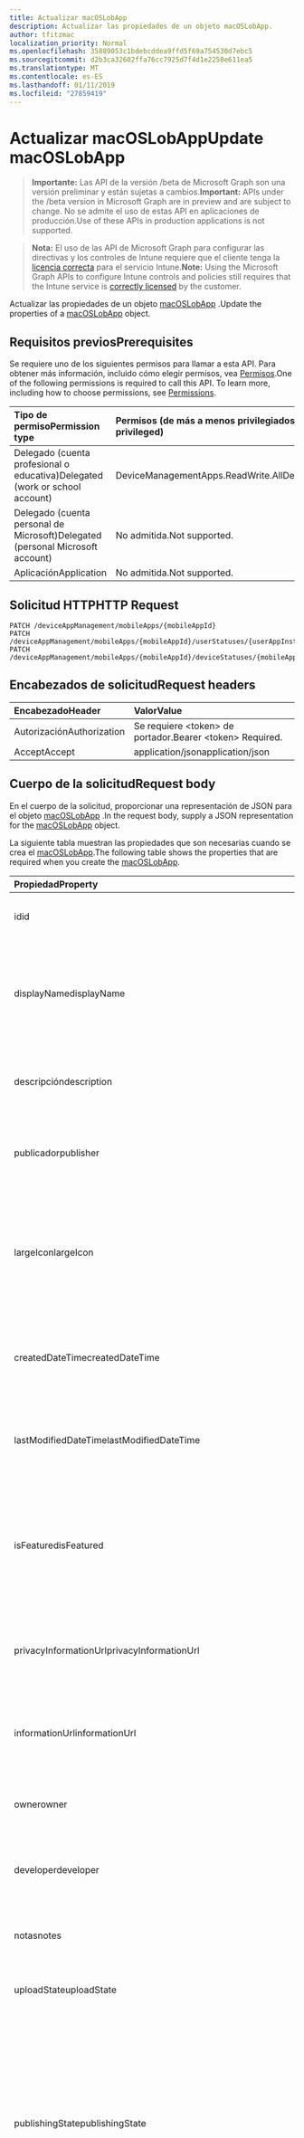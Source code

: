 ```yaml
---
title: Actualizar macOSLobApp
description: Actualizar las propiedades de un objeto macOSLobApp.
author: tfitzmac
localization_priority: Normal
ms.openlocfilehash: 35889053c1bdebcddea9ffd5f69a754530d7ebc5
ms.sourcegitcommit: d2b3ca32602ffa76cc7925d7f4d1e2258e611ea5
ms.translationtype: MT
ms.contentlocale: es-ES
ms.lasthandoff: 01/11/2019
ms.locfileid: "27859419"
---
```

# <a name="update-macoslobapp"></a><span data-ttu-id="5438e-103">Actualizar macOSLobApp</span><span class="sxs-lookup"><span data-stu-id="5438e-103">Update macOSLobApp</span></span>

> <span data-ttu-id="5438e-104">**Importante:** Las API de la versión /beta de Microsoft Graph son una versión preliminar y están sujetas a cambios.</span><span class="sxs-lookup"><span data-stu-id="5438e-104">**Important:** APIs under the /beta version in Microsoft Graph are in preview and are subject to change.</span></span> <span data-ttu-id="5438e-105">No se admite el uso de estas API en aplicaciones de producción.</span><span class="sxs-lookup"><span data-stu-id="5438e-105">Use of these APIs in production applications is not supported.</span></span>

> <span data-ttu-id="5438e-106">**Nota:** El uso de las API de Microsoft Graph para configurar las directivas y los controles de Intune requiere que el cliente tenga la [licencia correcta](https://go.microsoft.com/fwlink/?linkid=839381) para el servicio Intune.</span><span class="sxs-lookup"><span data-stu-id="5438e-106">**Note:** Using the Microsoft Graph APIs to configure Intune controls and policies still requires that the Intune service is [correctly licensed](https://go.microsoft.com/fwlink/?linkid=839381) by the customer.</span></span>

<span data-ttu-id="5438e-107">Actualizar las propiedades de un objeto [macOSLobApp](../resources/intune-apps-macoslobapp.md) .</span><span class="sxs-lookup"><span data-stu-id="5438e-107">Update the properties of a [macOSLobApp](../resources/intune-apps-macoslobapp.md) object.</span></span>
## <a name="prerequisites"></a><span data-ttu-id="5438e-108">Requisitos previos</span><span class="sxs-lookup"><span data-stu-id="5438e-108">Prerequisites</span></span>
<span data-ttu-id="5438e-p102">Se requiere uno de los siguientes permisos para llamar a esta API. Para obtener más información, incluido cómo elegir permisos, vea [Permisos](/graph/permissions-reference).</span><span class="sxs-lookup"><span data-stu-id="5438e-p102">One of the following permissions is required to call this API. To learn more, including how to choose permissions, see [Permissions](/graph/permissions-reference).</span></span>

|<span data-ttu-id="5438e-111">Tipo de permiso</span><span class="sxs-lookup"><span data-stu-id="5438e-111">Permission type</span></span>|<span data-ttu-id="5438e-112">Permisos (de más a menos privilegiados)</span><span class="sxs-lookup"><span data-stu-id="5438e-112">Permissions (from most to least privileged)</span></span>|
|:---|:---|
|<span data-ttu-id="5438e-113">Delegado (cuenta profesional o educativa)</span><span class="sxs-lookup"><span data-stu-id="5438e-113">Delegated (work or school account)</span></span>|<span data-ttu-id="5438e-114">DeviceManagementApps.ReadWrite.All</span><span class="sxs-lookup"><span data-stu-id="5438e-114">DeviceManagementApps.ReadWrite.All</span></span>|
|<span data-ttu-id="5438e-115">Delegado (cuenta personal de Microsoft)</span><span class="sxs-lookup"><span data-stu-id="5438e-115">Delegated (personal Microsoft account)</span></span>|<span data-ttu-id="5438e-116">No admitida.</span><span class="sxs-lookup"><span data-stu-id="5438e-116">Not supported.</span></span>|
|<span data-ttu-id="5438e-117">Aplicación</span><span class="sxs-lookup"><span data-stu-id="5438e-117">Application</span></span>|<span data-ttu-id="5438e-118">No admitida.</span><span class="sxs-lookup"><span data-stu-id="5438e-118">Not supported.</span></span>|

## <a name="http-request"></a><span data-ttu-id="5438e-119">Solicitud HTTP</span><span class="sxs-lookup"><span data-stu-id="5438e-119">HTTP Request</span></span>
<!-- {
  "blockType": "ignored"
}
-->
``` http
PATCH /deviceAppManagement/mobileApps/{mobileAppId}
PATCH /deviceAppManagement/mobileApps/{mobileAppId}/userStatuses/{userAppInstallStatusId}/app
PATCH /deviceAppManagement/mobileApps/{mobileAppId}/deviceStatuses/{mobileAppInstallStatusId}/app
```

## <a name="request-headers"></a><span data-ttu-id="5438e-120">Encabezados de solicitud</span><span class="sxs-lookup"><span data-stu-id="5438e-120">Request headers</span></span>
|<span data-ttu-id="5438e-121">Encabezado</span><span class="sxs-lookup"><span data-stu-id="5438e-121">Header</span></span>|<span data-ttu-id="5438e-122">Valor</span><span class="sxs-lookup"><span data-stu-id="5438e-122">Value</span></span>|
|:---|:---|
|<span data-ttu-id="5438e-123">Autorización</span><span class="sxs-lookup"><span data-stu-id="5438e-123">Authorization</span></span>|<span data-ttu-id="5438e-124">Se requiere &lt;token&gt; de portador.</span><span class="sxs-lookup"><span data-stu-id="5438e-124">Bearer &lt;token&gt; Required.</span></span>|
|<span data-ttu-id="5438e-125">Accept</span><span class="sxs-lookup"><span data-stu-id="5438e-125">Accept</span></span>|<span data-ttu-id="5438e-126">application/json</span><span class="sxs-lookup"><span data-stu-id="5438e-126">application/json</span></span>|

## <a name="request-body"></a><span data-ttu-id="5438e-127">Cuerpo de la solicitud</span><span class="sxs-lookup"><span data-stu-id="5438e-127">Request body</span></span>
<span data-ttu-id="5438e-128">En el cuerpo de la solicitud, proporcionar una representación de JSON para el objeto [macOSLobApp](../resources/intune-apps-macoslobapp.md) .</span><span class="sxs-lookup"><span data-stu-id="5438e-128">In the request body, supply a JSON representation for the [macOSLobApp](../resources/intune-apps-macoslobapp.md) object.</span></span>

<span data-ttu-id="5438e-129">La siguiente tabla muestran las propiedades que son necesarias cuando se crea el [macOSLobApp](../resources/intune-apps-macoslobapp.md).</span><span class="sxs-lookup"><span data-stu-id="5438e-129">The following table shows the properties that are required when you create the [macOSLobApp](../resources/intune-apps-macoslobapp.md).</span></span>

|<span data-ttu-id="5438e-130">Propiedad</span><span class="sxs-lookup"><span data-stu-id="5438e-130">Property</span></span>|<span data-ttu-id="5438e-131">Tipo</span><span class="sxs-lookup"><span data-stu-id="5438e-131">Type</span></span>|<span data-ttu-id="5438e-132">Descripción</span><span class="sxs-lookup"><span data-stu-id="5438e-132">Description</span></span>|
|:---|:---|:---|
|<span data-ttu-id="5438e-133">id</span><span class="sxs-lookup"><span data-stu-id="5438e-133">id</span></span>|<span data-ttu-id="5438e-134">Cadena</span><span class="sxs-lookup"><span data-stu-id="5438e-134">String</span></span>|<span data-ttu-id="5438e-135">Clave de la entidad.</span><span class="sxs-lookup"><span data-stu-id="5438e-135">Key of the entity.</span></span> <span data-ttu-id="5438e-136">Heredado de [mobileApp](../resources/intune-apps-mobileapp.md).</span><span class="sxs-lookup"><span data-stu-id="5438e-136">Inherited from [mobileApp](../resources/intune-apps-mobileapp.md)</span></span>|
|<span data-ttu-id="5438e-137">displayName</span><span class="sxs-lookup"><span data-stu-id="5438e-137">displayName</span></span>|<span data-ttu-id="5438e-138">Cadena</span><span class="sxs-lookup"><span data-stu-id="5438e-138">String</span></span>|<span data-ttu-id="5438e-139">Título de la aplicación importado o proporcionado por el administrador.</span><span class="sxs-lookup"><span data-stu-id="5438e-139">The admin provided or imported title of the app.</span></span> <span data-ttu-id="5438e-140">Heredado de [mobileApp](../resources/intune-apps-mobileapp.md).</span><span class="sxs-lookup"><span data-stu-id="5438e-140">Inherited from [mobileApp](../resources/intune-apps-mobileapp.md)</span></span>|
|<span data-ttu-id="5438e-141">descripción</span><span class="sxs-lookup"><span data-stu-id="5438e-141">description</span></span>|<span data-ttu-id="5438e-142">Cadena</span><span class="sxs-lookup"><span data-stu-id="5438e-142">String</span></span>|<span data-ttu-id="5438e-143">Descripción de la aplicación.</span><span class="sxs-lookup"><span data-stu-id="5438e-143">The description of the app.</span></span> <span data-ttu-id="5438e-144">Heredado de [mobileApp](../resources/intune-apps-mobileapp.md).</span><span class="sxs-lookup"><span data-stu-id="5438e-144">Inherited from [mobileApp](../resources/intune-apps-mobileapp.md)</span></span>|
|<span data-ttu-id="5438e-145">publicador</span><span class="sxs-lookup"><span data-stu-id="5438e-145">publisher</span></span>|<span data-ttu-id="5438e-146">Cadena</span><span class="sxs-lookup"><span data-stu-id="5438e-146">String</span></span>|<span data-ttu-id="5438e-147">Publicador de la aplicación.</span><span class="sxs-lookup"><span data-stu-id="5438e-147">The publisher of the app.</span></span> <span data-ttu-id="5438e-148">Heredado de [mobileApp](../resources/intune-apps-mobileapp.md).</span><span class="sxs-lookup"><span data-stu-id="5438e-148">Inherited from [mobileApp](../resources/intune-apps-mobileapp.md)</span></span>|
|<span data-ttu-id="5438e-149">largeIcon</span><span class="sxs-lookup"><span data-stu-id="5438e-149">largeIcon</span></span>|[<span data-ttu-id="5438e-150">mimeContent</span><span class="sxs-lookup"><span data-stu-id="5438e-150">mimeContent</span></span>](../resources/intune-shared-mimecontent.md)|<span data-ttu-id="5438e-151">Icono grande que se mostrará en los detalles de la aplicación y se usa para cargar el icono.</span><span class="sxs-lookup"><span data-stu-id="5438e-151">The large icon, to be displayed in the app details and used for upload of the icon.</span></span> <span data-ttu-id="5438e-152">Heredado de [mobileApp](../resources/intune-apps-mobileapp.md).</span><span class="sxs-lookup"><span data-stu-id="5438e-152">Inherited from [mobileApp](../resources/intune-apps-mobileapp.md)</span></span>|
|<span data-ttu-id="5438e-153">createdDateTime</span><span class="sxs-lookup"><span data-stu-id="5438e-153">createdDateTime</span></span>|<span data-ttu-id="5438e-154">DateTimeOffset</span><span class="sxs-lookup"><span data-stu-id="5438e-154">DateTimeOffset</span></span>|<span data-ttu-id="5438e-155">Fecha y hora de creación de la aplicación.</span><span class="sxs-lookup"><span data-stu-id="5438e-155">The date and time the app was created.</span></span> <span data-ttu-id="5438e-156">Heredado de [mobileApp](../resources/intune-apps-mobileapp.md).</span><span class="sxs-lookup"><span data-stu-id="5438e-156">Inherited from [mobileApp](../resources/intune-apps-mobileapp.md)</span></span>|
|<span data-ttu-id="5438e-157">lastModifiedDateTime</span><span class="sxs-lookup"><span data-stu-id="5438e-157">lastModifiedDateTime</span></span>|<span data-ttu-id="5438e-158">DateTimeOffset</span><span class="sxs-lookup"><span data-stu-id="5438e-158">DateTimeOffset</span></span>|<span data-ttu-id="5438e-159">Fecha y hora de la última modificación de la aplicación.</span><span class="sxs-lookup"><span data-stu-id="5438e-159">The date and time the app was last modified.</span></span> <span data-ttu-id="5438e-160">Heredado de [mobileApp](../resources/intune-apps-mobileapp.md).</span><span class="sxs-lookup"><span data-stu-id="5438e-160">Inherited from [mobileApp](../resources/intune-apps-mobileapp.md)</span></span>|
|<span data-ttu-id="5438e-161">isFeatured</span><span class="sxs-lookup"><span data-stu-id="5438e-161">isFeatured</span></span>|<span data-ttu-id="5438e-162">Booleano</span><span class="sxs-lookup"><span data-stu-id="5438e-162">Boolean</span></span>|<span data-ttu-id="5438e-163">Valor que indica si el administrador ha marcado la aplicación como destacada. Heredado de [mobileApp](../resources/intune-apps-mobileapp.md).</span><span class="sxs-lookup"><span data-stu-id="5438e-163">The value indicating whether the app is marked as featured by the admin. Inherited from [mobileApp](../resources/intune-apps-mobileapp.md)</span></span>|
|<span data-ttu-id="5438e-164">privacyInformationUrl</span><span class="sxs-lookup"><span data-stu-id="5438e-164">privacyInformationUrl</span></span>|<span data-ttu-id="5438e-165">Cadena</span><span class="sxs-lookup"><span data-stu-id="5438e-165">String</span></span>|<span data-ttu-id="5438e-166">La dirección URL de la declaración de privacidad.</span><span class="sxs-lookup"><span data-stu-id="5438e-166">The privacy statement Url.</span></span> <span data-ttu-id="5438e-167">Heredado de [mobileApp](../resources/intune-apps-mobileapp.md).</span><span class="sxs-lookup"><span data-stu-id="5438e-167">Inherited from [mobileApp](../resources/intune-apps-mobileapp.md)</span></span>|
|<span data-ttu-id="5438e-168">informationUrl</span><span class="sxs-lookup"><span data-stu-id="5438e-168">informationUrl</span></span>|<span data-ttu-id="5438e-169">Cadena</span><span class="sxs-lookup"><span data-stu-id="5438e-169">String</span></span>|<span data-ttu-id="5438e-170">La dirección URL para obtener más información.</span><span class="sxs-lookup"><span data-stu-id="5438e-170">The more information Url.</span></span> <span data-ttu-id="5438e-171">Heredado de [mobileApp](../resources/intune-apps-mobileapp.md).</span><span class="sxs-lookup"><span data-stu-id="5438e-171">Inherited from [mobileApp](../resources/intune-apps-mobileapp.md)</span></span>|
|<span data-ttu-id="5438e-172">owner</span><span class="sxs-lookup"><span data-stu-id="5438e-172">owner</span></span>|<span data-ttu-id="5438e-173">Cadena</span><span class="sxs-lookup"><span data-stu-id="5438e-173">String</span></span>|<span data-ttu-id="5438e-174">Propietario de la aplicación.</span><span class="sxs-lookup"><span data-stu-id="5438e-174">The owner of the app.</span></span> <span data-ttu-id="5438e-175">Heredado de [mobileApp](../resources/intune-apps-mobileapp.md).</span><span class="sxs-lookup"><span data-stu-id="5438e-175">Inherited from [mobileApp](../resources/intune-apps-mobileapp.md)</span></span>|
|<span data-ttu-id="5438e-176">developer</span><span class="sxs-lookup"><span data-stu-id="5438e-176">developer</span></span>|<span data-ttu-id="5438e-177">Cadena</span><span class="sxs-lookup"><span data-stu-id="5438e-177">String</span></span>|<span data-ttu-id="5438e-178">Desarrollador de la aplicación.</span><span class="sxs-lookup"><span data-stu-id="5438e-178">The developer of the app.</span></span> <span data-ttu-id="5438e-179">Heredado de [mobileApp](../resources/intune-apps-mobileapp.md).</span><span class="sxs-lookup"><span data-stu-id="5438e-179">Inherited from [mobileApp](../resources/intune-apps-mobileapp.md)</span></span>|
|<span data-ttu-id="5438e-180">notas</span><span class="sxs-lookup"><span data-stu-id="5438e-180">notes</span></span>|<span data-ttu-id="5438e-181">Cadena</span><span class="sxs-lookup"><span data-stu-id="5438e-181">String</span></span>|<span data-ttu-id="5438e-182">Notas de la aplicación.</span><span class="sxs-lookup"><span data-stu-id="5438e-182">Notes for the app.</span></span> <span data-ttu-id="5438e-183">Heredado de [mobileApp](../resources/intune-apps-mobileapp.md).</span><span class="sxs-lookup"><span data-stu-id="5438e-183">Inherited from [mobileApp](../resources/intune-apps-mobileapp.md)</span></span>|
|<span data-ttu-id="5438e-184">uploadState</span><span class="sxs-lookup"><span data-stu-id="5438e-184">uploadState</span></span>|<span data-ttu-id="5438e-185">Int32</span><span class="sxs-lookup"><span data-stu-id="5438e-185">Int32</span></span>|<span data-ttu-id="5438e-186">El estado de carga.</span><span class="sxs-lookup"><span data-stu-id="5438e-186">The upload state.</span></span> <span data-ttu-id="5438e-187">Heredado de [mobileApp](../resources/intune-apps-mobileapp.md).</span><span class="sxs-lookup"><span data-stu-id="5438e-187">Inherited from [mobileApp](../resources/intune-apps-mobileapp.md)</span></span>|
|<span data-ttu-id="5438e-188">publishingState</span><span class="sxs-lookup"><span data-stu-id="5438e-188">publishingState</span></span>|[<span data-ttu-id="5438e-189">mobileAppPublishingState</span><span class="sxs-lookup"><span data-stu-id="5438e-189">mobileAppPublishingState</span></span>](../resources/intune-apps-mobileapppublishingstate.md)|<span data-ttu-id="5438e-190">Estado de publicación de la aplicación.</span><span class="sxs-lookup"><span data-stu-id="5438e-190">The publishing state for the app.</span></span> <span data-ttu-id="5438e-191">La aplicación no puede asignarse a menos que se publique.</span><span class="sxs-lookup"><span data-stu-id="5438e-191">The app cannot be assigned unless the app is published.</span></span> <span data-ttu-id="5438e-192">Se hereda de [mobileApp](../resources/intune-apps-mobileapp.md).</span><span class="sxs-lookup"><span data-stu-id="5438e-192">Inherited from [mobileApp](../resources/intune-apps-mobileapp.md).</span></span> <span data-ttu-id="5438e-193">Los valores posibles son: `notPublished`, `processing` y `published`.</span><span class="sxs-lookup"><span data-stu-id="5438e-193">Possible values are: `notPublished`, `processing`, `published`.</span></span>|
|<span data-ttu-id="5438e-194">committedContentVersion</span><span class="sxs-lookup"><span data-stu-id="5438e-194">committedContentVersion</span></span>|<span data-ttu-id="5438e-195">Cadena</span><span class="sxs-lookup"><span data-stu-id="5438e-195">String</span></span>|<span data-ttu-id="5438e-196">Versión interna del contenido confirmado.</span><span class="sxs-lookup"><span data-stu-id="5438e-196">The internal committed content version.</span></span> <span data-ttu-id="5438e-197">Heredado de [mobileLobApp](../resources/intune-apps-mobilelobapp.md).</span><span class="sxs-lookup"><span data-stu-id="5438e-197">Inherited from [mobileLobApp](../resources/intune-apps-mobilelobapp.md)</span></span>|
|<span data-ttu-id="5438e-198">fileName</span><span class="sxs-lookup"><span data-stu-id="5438e-198">fileName</span></span>|<span data-ttu-id="5438e-199">Cadena</span><span class="sxs-lookup"><span data-stu-id="5438e-199">String</span></span>|<span data-ttu-id="5438e-200">Nombre del archivo de la aplicación de LOB principal.</span><span class="sxs-lookup"><span data-stu-id="5438e-200">The name of the main Lob application file.</span></span> <span data-ttu-id="5438e-201">Heredado de [mobileLobApp](../resources/intune-apps-mobilelobapp.md).</span><span class="sxs-lookup"><span data-stu-id="5438e-201">Inherited from [mobileLobApp](../resources/intune-apps-mobilelobapp.md)</span></span>|
|<span data-ttu-id="5438e-202">size</span><span class="sxs-lookup"><span data-stu-id="5438e-202">size</span></span>|<span data-ttu-id="5438e-203">Int64</span><span class="sxs-lookup"><span data-stu-id="5438e-203">Int64</span></span>|<span data-ttu-id="5438e-204">Tamaño total, incluidos todos los archivos cargados.</span><span class="sxs-lookup"><span data-stu-id="5438e-204">The total size, including all uploaded files.</span></span> <span data-ttu-id="5438e-205">Heredado de [mobileLobApp](../resources/intune-apps-mobilelobapp.md).</span><span class="sxs-lookup"><span data-stu-id="5438e-205">Inherited from [mobileLobApp](../resources/intune-apps-mobilelobapp.md)</span></span>|
|<span data-ttu-id="5438e-206">bundleId</span><span class="sxs-lookup"><span data-stu-id="5438e-206">bundleId</span></span>|<span data-ttu-id="5438e-207">Cadena</span><span class="sxs-lookup"><span data-stu-id="5438e-207">String</span></span>|<span data-ttu-id="5438e-208">El identificador de paquete.</span><span class="sxs-lookup"><span data-stu-id="5438e-208">The bundle id.</span></span>|
|<span data-ttu-id="5438e-209">minimumSupportedOperatingSystem</span><span class="sxs-lookup"><span data-stu-id="5438e-209">minimumSupportedOperatingSystem</span></span>|[<span data-ttu-id="5438e-210">macOSMinimumOperatingSystem</span><span class="sxs-lookup"><span data-stu-id="5438e-210">macOSMinimumOperatingSystem</span></span>](../resources/intune-apps-macosminimumoperatingsystem.md)|<span data-ttu-id="5438e-211">Valor del sistema operativo mínimo aplicable.</span><span class="sxs-lookup"><span data-stu-id="5438e-211">The value for the minimum applicable operating system.</span></span>|
|<span data-ttu-id="5438e-212">buildNumber</span><span class="sxs-lookup"><span data-stu-id="5438e-212">buildNumber</span></span>|<span data-ttu-id="5438e-213">Cadena</span><span class="sxs-lookup"><span data-stu-id="5438e-213">String</span></span>|<span data-ttu-id="5438e-214">El número de compilación de línea de Mac OS de aplicación de negocio (LoB).</span><span class="sxs-lookup"><span data-stu-id="5438e-214">The build number of MacOS Line of Business (LoB) app.</span></span>|
|<span data-ttu-id="5438e-215">versionNumber</span><span class="sxs-lookup"><span data-stu-id="5438e-215">versionNumber</span></span>|<span data-ttu-id="5438e-216">Cadena</span><span class="sxs-lookup"><span data-stu-id="5438e-216">String</span></span>|<span data-ttu-id="5438e-217">El número de versión de línea de Mac OS de aplicación de negocio (LoB).</span><span class="sxs-lookup"><span data-stu-id="5438e-217">The version number of MacOS Line of Business (LoB) app.</span></span>|
|<span data-ttu-id="5438e-218">childApps</span><span class="sxs-lookup"><span data-stu-id="5438e-218">childApps</span></span>|<span data-ttu-id="5438e-219">colección de [macOSLobChildApp](../resources/intune-apps-macoslobchildapp.md)</span><span class="sxs-lookup"><span data-stu-id="5438e-219">[macOSLobChildApp](../resources/intune-apps-macoslobchildapp.md) collection</span></span>|<span data-ttu-id="5438e-220">La lista de aplicaciones en este paquete de agrupación</span><span class="sxs-lookup"><span data-stu-id="5438e-220">The app list in this bundle package</span></span>|
|<span data-ttu-id="5438e-221">identityVersion</span><span class="sxs-lookup"><span data-stu-id="5438e-221">identityVersion</span></span>|<span data-ttu-id="5438e-222">Cadena</span><span class="sxs-lookup"><span data-stu-id="5438e-222">String</span></span>|<span data-ttu-id="5438e-223">Versión de la identidad.</span><span class="sxs-lookup"><span data-stu-id="5438e-223">The identity version.</span></span>|
|<span data-ttu-id="5438e-224">md5HashChunkSize</span><span class="sxs-lookup"><span data-stu-id="5438e-224">md5HashChunkSize</span></span>|<span data-ttu-id="5438e-225">Int32</span><span class="sxs-lookup"><span data-stu-id="5438e-225">Int32</span></span>|<span data-ttu-id="5438e-226">El tamaño del fragmento de hash MD5</span><span class="sxs-lookup"><span data-stu-id="5438e-226">The chunk size for MD5 hash</span></span>|
|<span data-ttu-id="5438e-227">md5Hash</span><span class="sxs-lookup"><span data-stu-id="5438e-227">md5Hash</span></span>|<span data-ttu-id="5438e-228">Colección String</span><span class="sxs-lookup"><span data-stu-id="5438e-228">String collection</span></span>|<span data-ttu-id="5438e-229">Los códigos de hash MD5</span><span class="sxs-lookup"><span data-stu-id="5438e-229">The MD5 hash codes</span></span>|
|<span data-ttu-id="5438e-230">ignoreVersionDetection</span><span class="sxs-lookup"><span data-stu-id="5438e-230">ignoreVersionDetection</span></span>|<span data-ttu-id="5438e-231">Booleano</span><span class="sxs-lookup"><span data-stu-id="5438e-231">Boolean</span></span>|<span data-ttu-id="5438e-232">Valor booleano que controla si la versión de la aplicación se usará para detectar la aplicación después de instalarla en un dispositivo.</span><span class="sxs-lookup"><span data-stu-id="5438e-232">A boolean to control whether the app's version will be used to detect the app after it is installed on a device.</span></span> <span data-ttu-id="5438e-233">Se debe establecer en true para Mac OS aplicaciones de línea de negocio (LoB) que usan una característica de actualización automática.</span><span class="sxs-lookup"><span data-stu-id="5438e-233">Set this to true for macOS Line of Business (LoB) apps that use a self update feature.</span></span>|



## <a name="response"></a><span data-ttu-id="5438e-234">Respuesta</span><span class="sxs-lookup"><span data-stu-id="5438e-234">Response</span></span>
<span data-ttu-id="5438e-235">Si tiene éxito, este método devuelve una `200 OK` código de respuesta y un objeto actualizado [macOSLobApp](../resources/intune-apps-macoslobapp.md) en el cuerpo de la respuesta.</span><span class="sxs-lookup"><span data-stu-id="5438e-235">If successful, this method returns a `200 OK` response code and an updated [macOSLobApp](../resources/intune-apps-macoslobapp.md) object in the response body.</span></span>

## <a name="example"></a><span data-ttu-id="5438e-236">Ejemplo</span><span class="sxs-lookup"><span data-stu-id="5438e-236">Example</span></span>
### <a name="request"></a><span data-ttu-id="5438e-237">Solicitud</span><span class="sxs-lookup"><span data-stu-id="5438e-237">Request</span></span>
<span data-ttu-id="5438e-238">Aquí tiene un ejemplo de la solicitud.</span><span class="sxs-lookup"><span data-stu-id="5438e-238">Here is an example of the request.</span></span>
``` http
PATCH https://graph.microsoft.com/beta/deviceAppManagement/mobileApps/{mobileAppId}
Content-type: application/json
Content-length: 1476

{
  "displayName": "Display Name value",
  "description": "Description value",
  "publisher": "Publisher value",
  "largeIcon": {
    "@odata.type": "microsoft.graph.mimeContent",
    "type": "Type value",
    "value": "dmFsdWU="
  },
  "lastModifiedDateTime": "2017-01-01T00:00:35.1329464-08:00",
  "isFeatured": true,
  "privacyInformationUrl": "https://example.com/privacyInformationUrl/",
  "informationUrl": "https://example.com/informationUrl/",
  "owner": "Owner value",
  "developer": "Developer value",
  "notes": "Notes value",
  "uploadState": 11,
  "publishingState": "processing",
  "committedContentVersion": "Committed Content Version value",
  "fileName": "File Name value",
  "size": 4,
  "bundleId": "Bundle Id value",
  "minimumSupportedOperatingSystem": {
    "@odata.type": "microsoft.graph.macOSMinimumOperatingSystem",
    "v10_7": true,
    "v10_8": true,
    "v10_9": true,
    "v10_10": true,
    "v10_11": true,
    "v10_12": true,
    "v10_13": true
  },
  "buildNumber": "Build Number value",
  "versionNumber": "Version Number value",
  "childApps": [
    {
      "@odata.type": "microsoft.graph.macOSLobChildApp",
      "bundleId": "Bundle Id value",
      "buildNumber": "Build Number value",
      "versionNumber": "Version Number value"
    }
  ],
  "identityVersion": "Identity Version value",
  "md5HashChunkSize": 0,
  "md5Hash": [
    "Md5Hash value"
  ],
  "ignoreVersionDetection": true
}
```

### <a name="response"></a><span data-ttu-id="5438e-239">Respuesta</span><span class="sxs-lookup"><span data-stu-id="5438e-239">Response</span></span>
<span data-ttu-id="5438e-p121">Aquí tiene un ejemplo de la respuesta. Nota: Puede que el objeto de respuesta que aparece aquí se trunque para abreviar. Todas las propiedades se devolverán de una llamada real.</span><span class="sxs-lookup"><span data-stu-id="5438e-p121">Here is an example of the response. Note: The response object shown here may be truncated for brevity. All of the properties will be returned from an actual call.</span></span>
``` http
HTTP/1.1 200 OK
Content-Type: application/json
Content-Length: 1634

{
  "@odata.type": "#microsoft.graph.macOSLobApp",
  "id": "7be9250a-250a-7be9-0a25-e97b0a25e97b",
  "displayName": "Display Name value",
  "description": "Description value",
  "publisher": "Publisher value",
  "largeIcon": {
    "@odata.type": "microsoft.graph.mimeContent",
    "type": "Type value",
    "value": "dmFsdWU="
  },
  "createdDateTime": "2017-01-01T00:02:43.5775965-08:00",
  "lastModifiedDateTime": "2017-01-01T00:00:35.1329464-08:00",
  "isFeatured": true,
  "privacyInformationUrl": "https://example.com/privacyInformationUrl/",
  "informationUrl": "https://example.com/informationUrl/",
  "owner": "Owner value",
  "developer": "Developer value",
  "notes": "Notes value",
  "uploadState": 11,
  "publishingState": "processing",
  "committedContentVersion": "Committed Content Version value",
  "fileName": "File Name value",
  "size": 4,
  "bundleId": "Bundle Id value",
  "minimumSupportedOperatingSystem": {
    "@odata.type": "microsoft.graph.macOSMinimumOperatingSystem",
    "v10_7": true,
    "v10_8": true,
    "v10_9": true,
    "v10_10": true,
    "v10_11": true,
    "v10_12": true,
    "v10_13": true
  },
  "buildNumber": "Build Number value",
  "versionNumber": "Version Number value",
  "childApps": [
    {
      "@odata.type": "microsoft.graph.macOSLobChildApp",
      "bundleId": "Bundle Id value",
      "buildNumber": "Build Number value",
      "versionNumber": "Version Number value"
    }
  ],
  "identityVersion": "Identity Version value",
  "md5HashChunkSize": 0,
  "md5Hash": [
    "Md5Hash value"
  ],
  "ignoreVersionDetection": true
}
```





